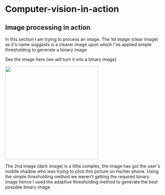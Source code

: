 # Computer-vision-in-action

## Image processing in action

In this section I am trying to process an image. The 1st image (clear image) as it's name suggests is a clearer image upon which I've applied simple thresholding to generate a binary image

<div>
<p> See the image here (we will turn it into a binary image) </p>
<img src="attachment:image.png" width="300"/>
</div>
 
The 2nd image (dark image) is a little complex, the image has got the user's mobile shadow who was trying to click this picture on his/her phone. Using the simple thresholding method we weren't getting the required binary image hence I used the adaptive thresholding method to generate the best possible binary image


 
